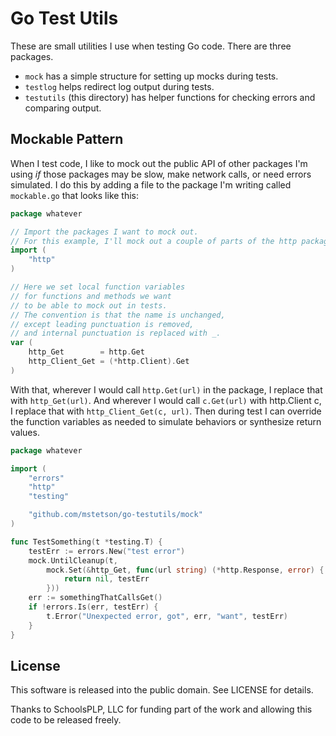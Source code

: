 # Go Test Utils

These are small utilities I use when testing Go code. There are three packages.

- `mock` has a simple structure for setting up mocks during tests.
- `testlog` helps redirect log output during tests.
- `testutils` (this directory) has helper functions for checking errors and comparing output.

## Mockable Pattern

When I test code, I like to mock out the public API of other packages I'm using *if* those packages may be slow, make network calls, or need errors simulated. I do this by adding a file to the package I'm writing called `mockable.go` that looks like this:

```go
package whatever

// Import the packages I want to mock out.
// For this example, I'll mock out a couple of parts of the http package.
import (
	"http"
)

// Here we set local function variables
// for functions and methods we want
// to be able to mock out in tests.
// The convention is that the name is unchanged,
// except leading punctuation is removed,
// and internal punctuation is replaced with _.
var (
	http_Get        = http.Get
	http_Client_Get = (*http.Client).Get
)
```

With that, wherever I would call `http.Get(url)` in the package, I replace that with `http_Get(url)`. And wherever I would call `c.Get(url)` with http.Client c, I replace that with `http_Client_Get(c, url)`. Then during test I can override the function variables as needed to simulate behaviors or synthesize return values.

```go
package whatever

import (
	"errors"
	"http"
	"testing"

	"github.com/mstetson/go-testutils/mock"
)

func TestSomething(t *testing.T) {
	testErr := errors.New("test error")
	mock.UntilCleanup(t,
		mock.Set(&http_Get, func(url string) (*http.Response, error) {
			return nil, testErr
		}))
	err := somethingThatCallsGet()
	if !errors.Is(err, testErr) {
		t.Error("Unexpected error, got", err, "want", testErr)
	}
}
```

## License

This software is released into the public domain. See LICENSE for details.

Thanks to SchoolsPLP, LLC for funding part of the work and allowing this code to be released freely.
